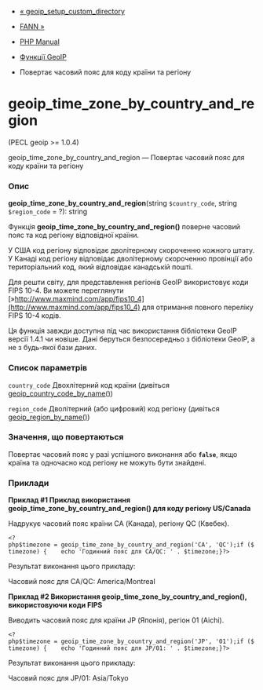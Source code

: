 - [« geoip_setup_custom_directory](function.geoip-setup-custom-directory.md)
- [FANN »](book.fann.md)

- [PHP Manual](index.md)
- [Функції GeoIP](ref.geoip.md)
- Повертає часовий пояс для коду країни та регіону

# geoip_time_zone_by_country_and_region

(PECL geoip \>= 1.0.4)

geoip_time_zone_by_country_and_region — Повертає часовий пояс для коду
країни та регіону

### Опис

**geoip_time_zone_by_country_and_region**(string `$country_code`, string
`$region_code` = ?): string

Функція **geoip_time_zone_by_country_and_region()** поверне часовий пояс
та код регіону відповідної країни.

У США код регіону відповідає дволітерному скороченню кожного штату.
У Канаді код регіону відповідає дволітерному скороченню провінції
або територіальний код, який відповідає канадській пошті.

Для решти світу, для представлення регіонів GeoIP використовує
коди FIPS 10-4. Ви можете переглянути
[»http://www.maxmind.com/app/fips10_4](http://www.maxmind.com/app/fips10_4)
для отримання повного переліку FIPS 10-4 кодів.

Ця функція завжди доступна під час використання бібліотеки GeoIP версії
1.4.1 чи новіше. Дані беруться безпосередньо з бібліотеки GeoIP, а
не з будь-якої бази даних.

### Список параметрів

`country_code`
Двохлітерний код країни (дивіться
[geoip_country_code_by_name()](function.geoip-country-code-by-name.md))

`region_code`
Дволітерний (або цифровий) код регіону (дивіться
[geoip_region_by_name()](function.geoip-region-by-name.md))

### Значення, що повертаються

Повертає часовий пояс у разі успішного виконання або **`false`**,
якщо країна та одночасно код регіону не можуть бути знайдені.

### Приклади

**Приклад #1 Приклад використання
**geoip_time_zone_by_country_and_region()** для коду регіону US/Canada**

Надрукує часовий пояс країни CA (Канада), регіону QC (Квебек).

` <?php$timezone = geoip_time_zone_by_country_and_region('CA', 'QC');if ($timezone) {    echo 'Годинний пояс для CA/QC: ' . $timezone;}?> `

Результат виконання цього прикладу:

Часовий пояс для CA/QC: America/Montreal

**Приклад #2 Використання **geoip_time_zone_by_country_and_region()**,
використовуючи коди FIPS**

Виводить часовий пояс для країни JP (Японія), регіон 01 (Aichi).

` <?php$timezone = geoip_time_zone_by_country_and_region('JP', '01');if ($timezone) {    echo 'Годинний пояс для JP/01: ' . $timezone;}?> `

Результат виконання цього прикладу:

Часовий пояс для JP/01: Asia/Tokyo

